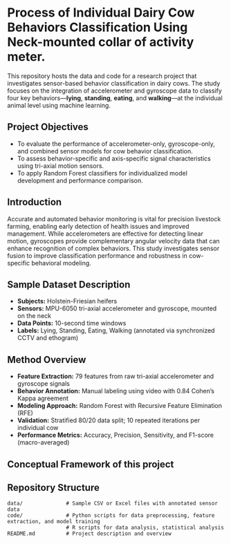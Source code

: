 # Process of Individual Dairy Cow Behaviors Classification Using Neck-mounted collar of activity meter.

This repository hosts the data and code for a research project that investigates sensor-based behavior classification in dairy cows. The study focuses on the integration of accelerometer and gyroscope data to classify four key behaviors—**lying**, **standing**, **eating**, and **walking**—at the individual animal level using machine learning.

## Project Objectives
- To evaluate the performance of accelerometer-only, gyroscope-only, and combined sensor models for cow behavior classification.
- To assess behavior-specific and axis-specific signal characteristics using tri-axial motion sensors.
- To apply Random Forest classifiers for individualized model development and performance comparison.

## Introduction
Accurate and automated behavior monitoring is vital for precision livestock farming, enabling early detection of health issues and improved management. While accelerometers are effective for detecting linear motion, gyroscopes provide complementary angular velocity data that can enhance recognition of complex behaviors. This study investigates sensor fusion to improve classification performance and robustness in cow-specific behavioral modeling.

## Sample Dataset Description
- **Subjects:** Holstein-Friesian heifers    
- **Sensors:** MPU-6050 tri-axial accelerometer and gyroscope, mounted on the neck
- **Data Points:** 10-second time windows
- **Labels:** Lying, Standing, Eating, Walking (annotated via synchronized CCTV and ethogram)

## Method Overview
- **Feature Extraction:** 79 features from raw tri-axial accelerometer and gyroscope signals
- **Behavior Annotation:** Manual labeling using video with 0.84 Cohen’s Kappa agreement
- **Modeling Approach:** Random Forest with Recursive Feature Elimination (RFE)
- **Validation:** Stratified 80/20 data split; 10 repeated iterations per individual cow
- **Performance Metrics:** Accuracy, Precision, Sensitivity, and F1-score (macro-averaged)

## Conceptual Framework of this project


## Repository Structure
```plaintext
data/              # Sample CSV or Excel files with annotated sensor data
code/              # Python scripts for data preprocessing, feature extraction, and model training
                   # R scripts for data analysis, statistical analysis
README.md          # Project description and overview


